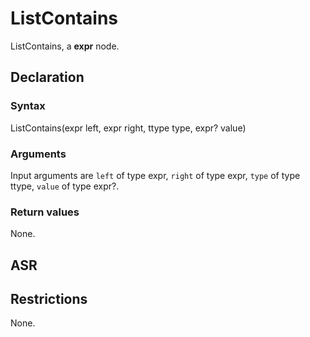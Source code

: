 <!-- This is an automatically generated file. Do not edit it manually. -->

# ListContains

ListContains, a **expr** node.

## Declaration

### Syntax

ListContains(expr left, expr right, ttype type, expr? value)

### Arguments
Input arguments are `left` of type expr, `right` of type expr, `type` of type ttype, `value` of type expr?.

### Return values

None.

## ASR

<!-- Generate ASR using pickle. -->

## Restrictions

<!-- Generated from asr_verify.cpp. -->
None.